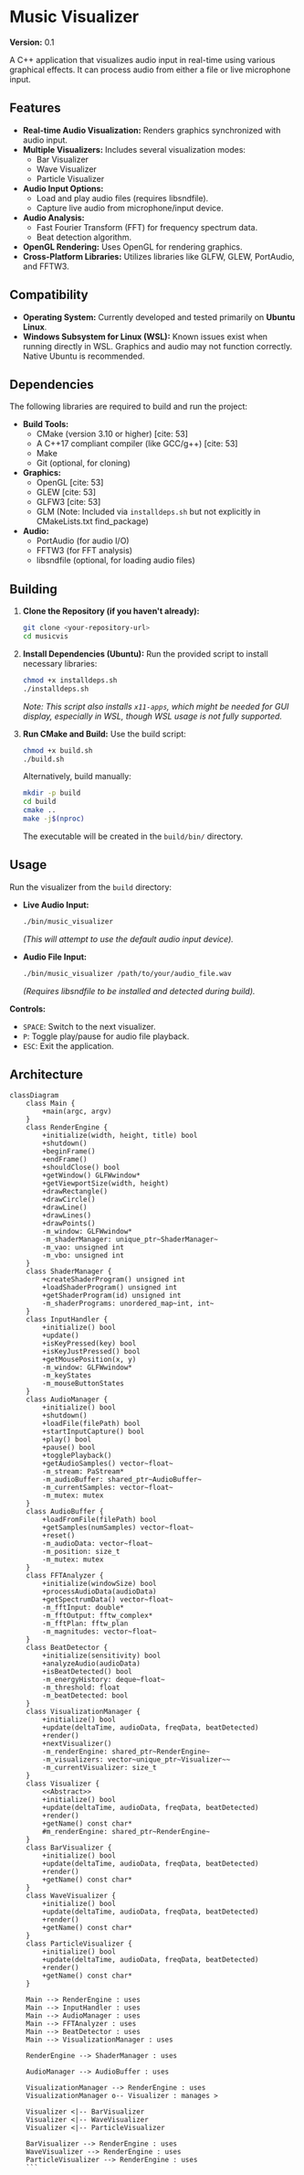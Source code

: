 # Music Visualizer

**Version:** 0.1

A C++ application that visualizes audio input in real-time using various graphical effects. It can process audio from either a file or live microphone input.

## Features

* **Real-time Audio Visualization:** Renders graphics synchronized with audio input.
* **Multiple Visualizers:** Includes several visualization modes:
    * Bar Visualizer
    * Wave Visualizer
    * Particle Visualizer
* **Audio Input Options:**
    * Load and play audio files (requires libsndfile).
    * Capture live audio from microphone/input device.
* **Audio Analysis:**
    * Fast Fourier Transform (FFT) for frequency spectrum data.
    * Beat detection algorithm.
* **OpenGL Rendering:** Uses OpenGL for rendering graphics.
* **Cross-Platform Libraries:** Utilizes libraries like GLFW, GLEW, PortAudio, and FFTW3.

## Compatibility

* **Operating System:** Currently developed and tested primarily on **Ubuntu Linux**.
* **Windows Subsystem for Linux (WSL):** Known issues exist when running directly in WSL. Graphics and audio may not function correctly. Native Ubuntu is recommended.

## Dependencies

The following libraries are required to build and run the project:

* **Build Tools:**
    * CMake (version 3.10 or higher) [cite: 53]
    * A C++17 compliant compiler (like GCC/g++) [cite: 53]
    * Make
    * Git (optional, for cloning)
* **Graphics:**
    * OpenGL [cite: 53]
    * GLEW [cite: 53]
    * GLFW3 [cite: 53]
    * GLM (Note: Included via `installdeps.sh` but not explicitly in CMakeLists.txt find_package)
* **Audio:**
    * PortAudio (for audio I/O)
    * FFTW3 (for FFT analysis)
    * libsndfile (optional, for loading audio files)

## Building

1.  **Clone the Repository (if you haven't already):**
    ```bash
    git clone <your-repository-url>
    cd musicvis
    ```

2.  **Install Dependencies (Ubuntu):**
    Run the provided script to install necessary libraries:
    ```bash
    chmod +x installdeps.sh
    ./installdeps.sh
    ```
    *Note: This script also installs `x11-apps`, which might be needed for GUI display, especially in WSL, though WSL usage is not fully supported.*

3.  **Run CMake and Build:**
    Use the build script:
    ```bash
    chmod +x build.sh
    ./build.sh
    ```
    Alternatively, build manually:
    ```bash
    mkdir -p build
    cd build
    cmake ..
    make -j$(nproc)
    ```
    The executable will be created in the `build/bin/` directory.

## Usage

Run the visualizer from the `build` directory:

* **Live Audio Input:**
    ```bash
    ./bin/music_visualizer
    ```
    *(This will attempt to use the default audio input device).*

* **Audio File Input:**
    ```bash
    ./bin/music_visualizer /path/to/your/audio_file.wav
    ```
    *(Requires libsndfile to be installed and detected during build).*

**Controls:**

* `SPACE`: Switch to the next visualizer.
* `P`: Toggle play/pause for audio file playback.
* `ESC`: Exit the application.

## Architecture

```mermaid
classDiagram
    class Main {
        +main(argc, argv)
    }
    class RenderEngine {
        +initialize(width, height, title) bool
        +shutdown()
        +beginFrame()
        +endFrame()
        +shouldClose() bool
        +getWindow() GLFWwindow*
        +getViewportSize(width, height)
        +drawRectangle()
        +drawCircle()
        +drawLine()
        +drawLines()
        +drawPoints()
        -m_window: GLFWwindow*
        -m_shaderManager: unique_ptr~ShaderManager~
        -m_vao: unsigned int
        -m_vbo: unsigned int
    }
    class ShaderManager {
        +createShaderProgram() unsigned int
        +loadShaderProgram() unsigned int
        +getShaderProgram(id) unsigned int
        -m_shaderPrograms: unordered_map~int, int~
    }
    class InputHandler {
        +initialize() bool
        +update()
        +isKeyPressed(key) bool
        +isKeyJustPressed() bool
        +getMousePosition(x, y)
        -m_window: GLFWwindow*
        -m_keyStates
        -m_mouseButtonStates
    }
    class AudioManager {
        +initialize() bool
        +shutdown()
        +loadFile(filePath) bool
        +startInputCapture() bool
        +play() bool
        +pause() bool
        +togglePlayback()
        +getAudioSamples() vector~float~
        -m_stream: PaStream*
        -m_audioBuffer: shared_ptr~AudioBuffer~
        -m_currentSamples: vector~float~
        -m_mutex: mutex
    }
    class AudioBuffer {
        +loadFromFile(filePath) bool
        +getSamples(numSamples) vector~float~
        +reset()
        -m_audioData: vector~float~
        -m_position: size_t
        -m_mutex: mutex
    }
    class FFTAnalyzer {
        +initialize(windowSize) bool
        +processAudioData(audioData)
        +getSpectrumData() vector~float~
        -m_fftInput: double*
        -m_fftOutput: fftw_complex*
        -m_fftPlan: fftw_plan
        -m_magnitudes: vector~float~
    }
    class BeatDetector {
        +initialize(sensitivity) bool
        +analyzeAudio(audioData)
        +isBeatDetected() bool
        -m_energyHistory: deque~float~
        -m_threshold: float
        -m_beatDetected: bool
    }
    class VisualizationManager {
        +initialize() bool
        +update(deltaTime, audioData, freqData, beatDetected)
        +render()
        +nextVisualizer()
        -m_renderEngine: shared_ptr~RenderEngine~
        -m_visualizers: vector~unique_ptr~Visualizer~~
        -m_currentVisualizer: size_t
    }
    class Visualizer {
        <<Abstract>>
        +initialize() bool
        +update(deltaTime, audioData, freqData, beatDetected)
        +render()
        +getName() const char*
        #m_renderEngine: shared_ptr~RenderEngine~
    }
    class BarVisualizer {
        +initialize() bool
        +update(deltaTime, audioData, freqData, beatDetected)
        +render()
        +getName() const char*
    }
    class WaveVisualizer {
        +initialize() bool
        +update(deltaTime, audioData, freqData, beatDetected)
        +render()
        +getName() const char*
    }
    class ParticleVisualizer {
        +initialize() bool
        +update(deltaTime, audioData, freqData, beatDetected)
        +render()
        +getName() const char*
    }

    Main --> RenderEngine : uses
    Main --> InputHandler : uses
    Main --> AudioManager : uses
    Main --> FFTAnalyzer : uses
    Main --> BeatDetector : uses
    Main --> VisualizationManager : uses

    RenderEngine --> ShaderManager : uses

    AudioManager --> AudioBuffer : uses

    VisualizationManager --> RenderEngine : uses
    VisualizationManager o-- Visualizer : manages >

    Visualizer <|-- BarVisualizer
    Visualizer <|-- WaveVisualizer
    Visualizer <|-- ParticleVisualizer

    BarVisualizer --> RenderEngine : uses
    WaveVisualizer --> RenderEngine : uses
    ParticleVisualizer --> RenderEngine : uses
    ```